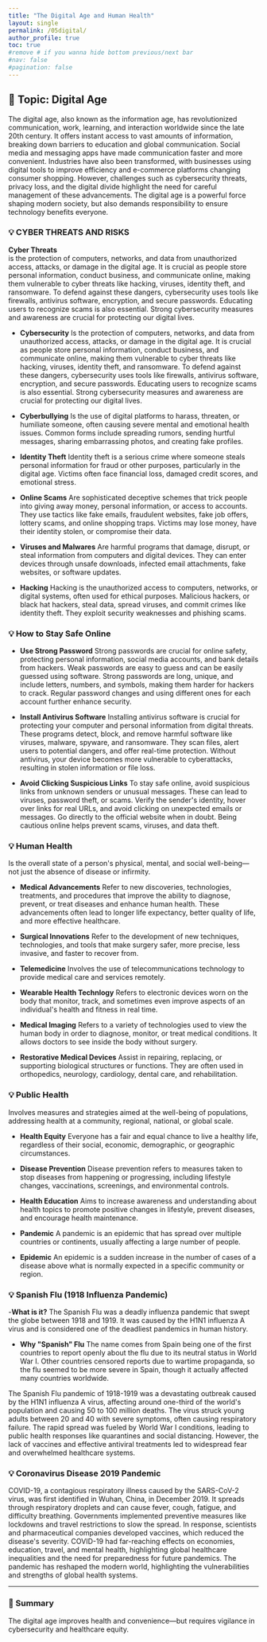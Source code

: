 ```yaml
---
title: "The Digital Age and Human Health"
layout: single
permalink: /05digital/
author_profile: true
toc: true
#remove # if you wanna hide bottom previous/next bar
#nav: false
#pagination: false
---
```


## 🧭 Topic: Digital Age
The digital age, also known as the information age, has revolutionized communication, work, learning, and interaction worldwide since the late 20th century. It offers instant access to vast amounts of information, breaking down barriers to education and global communication. Social media and messaging apps have made communication faster and more convenient. Industries have also been transformed, with businesses using digital tools to improve efficiency and e-commerce platforms changing consumer shopping. However, challenges such as cybersecurity threats, privacy loss, and the digital divide highlight the need for careful management of these advancements. The digital age is a powerful force shaping modern society, but also demands responsibility to ensure technology benefits everyone.


### 💡 CYBER THREATS AND RISKS

**Cyber Threats**  
is the protection of computers, networks, and data from unauthorized access, attacks, or damage in the digital age. It is crucial as people store personal information, conduct business, and communicate online, making them vulnerable to cyber threats like hacking, viruses, identity theft, and ransomware. To defend against these dangers, cybersecurity uses tools like firewalls, antivirus software, encryption, and secure passwords. Educating users to recognize scams is also essential. Strong cybersecurity measures and awareness are crucial for protecting our digital lives.

- **Cybersecurity**
Is the protection of computers, networks, and data from unauthorized access, attacks, or damage in the digital age. It is crucial as people store personal information, conduct business, and communicate online, making them vulnerable to cyber threats like hacking, viruses, identity theft, and ransomware. To defend against these dangers, cybersecurity uses tools like firewalls, antivirus software, encryption, and secure passwords. Educating users to recognize scams is also essential. Strong cybersecurity measures and awareness are crucial for protecting our digital lives.
  
- **Cyberbullying**
Is the use of digital platforms to harass, threaten, or humiliate someone, often causing severe mental and emotional health issues. Common forms include spreading rumors, sending hurtful messages, sharing embarrassing photos, and creating fake profiles.

- **Identity Theft**
Identity theft is a serious crime where someone steals personal information for fraud or other purposes, particularly in the digital age. Victims often face financial loss, damaged credit scores, and emotional stress. 

- **Online Scams**
Are sophisticated deceptive schemes that trick people into giving away money, personal information, or access to accounts. They use tactics like fake emails, fraudulent websites, fake job offers, lottery scams, and online shopping traps. Victims may lose money, have their identity stolen, or compromise their data.
 
- **Viruses and Malwares**
Are harmful programs that damage, disrupt, or steal information from computers and digital devices. They can enter devices through unsafe downloads, infected email attachments, fake websites, or software updates.

- **Hacking**
Hacking is the unauthorized access to computers, networks, or digital systems, often used for ethical purposes. Malicious hackers, or black hat hackers, steal data, spread viruses, and commit crimes like identity theft. They exploit security weaknesses and phishing scams. 

### 💡 How to Stay Safe Online
- **Use Strong Password**
Strong passwords are crucial for online safety, protecting personal information, social media accounts, and bank details from hackers. Weak passwords are easy to guess and can be easily guessed using software. Strong passwords are long, unique, and include letters, numbers, and symbols, making them harder for hackers to crack. Regular password changes and using different ones for each account further enhance security.

- **Install Antivirus Software**
Installing antivirus software is crucial for protecting your computer and personal information from digital threats. These programs detect, block, and remove harmful software like viruses, malware, spyware, and ransomware. They scan files, alert users to potential dangers, and offer real-time protection. Without antivirus, your device becomes more vulnerable to cyberattacks, resulting in stolen information or file loss.

- **Avoid Clicking Suspicious Links**
To stay safe online, avoid suspicious links from unknown senders or unusual messages. These can lead to viruses, password theft, or scams. Verify the sender's identity, hover over links for real URLs, and avoid clicking on unexpected emails or messages. Go directly to the official website when in doubt. Being cautious online helps prevent scams, viruses, and data theft.

### 💡 Human Health
Is the overall state of a person's physical, mental, and social well-being—not just the absence of disease or infirmity.

- **Medical Advancements**
Refer to new discoveries, technologies, treatments, and procedures that improve the ability to diagnose, prevent, or treat diseases and enhance human health. These advancements often lead to longer life expectancy, better quality of life, and more effective healthcare.

- **Surgical Innovations**
Refer to the development of new techniques, technologies, and tools that make surgery safer, more precise, less invasive, and faster to recover from.

- **Telemedicine**
Involves the use of telecommunications technology to provide medical care and services remotely.

- **Wearable Health Technlogy**
Refers to electronic devices worn on the body that monitor, track, and sometimes even improve aspects of an individual's health and fitness in real time.

- **Medical Imaging**
Refers to a variety of technologies used to view the human body in order to diagnose, monitor, or treat medical conditions. It allows doctors to see inside the body without surgery.

- **Restorative Medical Devices**
Assist in repairing, replacing, or supporting biological structures or functions. They are often used in orthopedics, neurology, cardiology, dental care, and rehabilitation.

### 💡 Public Health 
Involves measures and strategies aimed at the well-being of populations, addressing health at a community, regional, national, or global scale.

- **Health Equity**
Everyone has a fair and equal chance to live a healthy life, regardless of their social, economic, demographic, or geographic circumstances.

- **Disease Prevention**
Disease prevention refers to measures taken to stop diseases from happening or progressing, including lifestyle changes, vaccinations, screenings, and environmental controls.

- **Health Education**
Aims to increase awareness and understanding about health topics to promote positive changes in lifestyle, prevent diseases, and encourage health maintenance.

- **Pandemic**
A pandemic is an epidemic that has spread over multiple countries or continents, usually affecting a large number of people.

- **Epidemic**
An epidemic is a sudden increase in the number of cases of a disease above what is normally expected in a specific community or region.
  
### 💡 Spanish Flu (1918 Influenza Pandemic)

-**What is it?**
The Spanish Flu was a deadly influenza pandemic that swept the globe between 1918 and 1919. It was caused by the H1N1 influenza A virus and is considered one of the deadliest pandemics in human history.

- **Why "Spanish" Flu**
The name comes from Spain being one of the first countries to report openly about the flu due to its neutral status in World War I. Other countries censored reports due to wartime propaganda, so the flu seemed to be more severe in Spain, though it actually affected many countries worldwide.

The Spanish Flu pandemic of 1918-1919 was a devastating outbreak caused by the H1N1 influenza A virus, affecting around one-third of the world's population and causing 50 to 100 million deaths. The virus struck young adults between 20 and 40 with severe symptoms, often causing respiratory failure. The rapid spread was fueled by World War I conditions, leading to public health responses like quarantines and social distancing. However, the lack of vaccines and effective antiviral treatments led to widespread fear and overwhelmed healthcare systems.

### 💡 Coronavirus Disease 2019 Pandemic
COVID-19, a contagious respiratory illness caused by the SARS-CoV-2 virus, was first identified in Wuhan, China, in December 2019. It spreads through respiratory droplets and can cause fever, cough, fatigue, and difficulty breathing. Governments implemented preventive measures like lockdowns and travel restrictions to slow the spread. In response, scientists and pharmaceutical companies developed vaccines, which reduced the disease's severity. COVID-19 had far-reaching effects on economies, education, travel, and mental health, highlighting global healthcare inequalities and the need for preparedness for future pandemics. The pandemic has reshaped the modern world, highlighting the vulnerabilities and strengths of global health systems.

---

### 📌 Summary

The digital age improves health and convenience—but requires vigilance in cybersecurity and healthcare equity.
